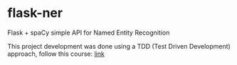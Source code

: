 # flask-ner
Flask + spaCy simple API for Named Entity Recognition

This project development was done using a TDD (Test Driven Development) approach, follow this course: [link](https://www.youtube.com/watch?v=eAPmXQ0dC7Q&t=6s)
